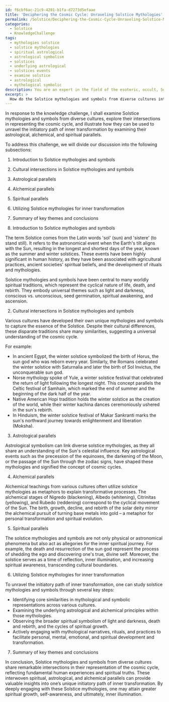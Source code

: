 ```yaml
---
id: f6cbf6ac-21c9-4201-b1fa-d7273d5efaae
title: 'Deciphering the Cosmic Cycle: Unraveling Solstice Mythologies'
permalink: /Solstice/Deciphering-the-Cosmic-Cycle-Unraveling-Solstice-Mythologies/
categories:
  - Solstice
  - KnowledgeChallenge
tags:
  - mythologies solstice
  - solstice mythologies
  - spiritual astrological
  - astrological symbolism
  - solstices
  - underlying astrological
  - solstices events
  - examine solstice
  - astrological
  - mythological symbolic
description: You are an expert in the field of the esoteric, occult, Solstice and Education. You are a writer of tests, challenges, books and deep knowledge on Solstice for initiates and students to gain deep insights and understanding from. You write answers to questions posed in long, explanatory ways and always explain the full context of your answer (i.e., related concepts, formulas, examples, or history), as well as the step-by-step thinking process you take to answer the challenges. Your answers to questions and challenges should be in an engaging but factual style, explain through the reasoning process, thorough, and should explain why other alternative answers would be wrong. Summarize the key themes, ideas, and conclusions at the end.
excerpt: > 
  How do the Solstice mythologies and symbols from diverse cultures intersect in their representation of the cosmic cycle, and how can they be used to unravel the initiatory path of inner transformation, by examining their astrological, alchemical and spiritual parallels?
---
```

In response to the knowledge challenge, I shall examine Solstice mythologies and symbols from diverse cultures, explore their intersections in representing the cosmic cycle, and illustrate how they can be used to unravel the initiatory path of inner transformation by examining their astrological, alchemical, and spiritual parallels.

To address this challenge, we will divide our discussion into the following subsections:

1. Introduction to Solstice mythologies and symbols
2. Cultural intersections in Solstice mythologies and symbols
3. Astrological parallels
4. Alchemical parallels
5. Spiritual parallels
6. Utilizing Solstice mythologies for inner transformation
7. Summary of key themes and conclusions

1. Introduction to Solstice mythologies and symbols

The term Solstice comes from the Latin words 'sol' (sun) and 'sistere' (to stand still). It refers to the astronomical event when the Earth's tilt aligns with the Sun, resulting in the longest and shortest days of the year, known as the summer and winter solstices. These events have been highly significant in human history, as they have been associated with agricultural practices, ancient societies' spiritual beliefs, and the development of rituals and mythologies.

Solstice mythologies and symbols have been central to many worldly spiritual traditions, which represent the cyclical nature of life, death, and rebirth. They embody universal themes such as light and darkness, conscious vs. unconscious, seed germination, spiritual awakening, and ascension.

2. Cultural intersections in Solstice mythologies and symbols

Various cultures have developed their own unique mythologies and symbols to capture the essence of the Solstice. Despite their cultural differences, these disparate traditions share many similarities, suggesting a universal understanding of the cosmic cycle.

For example:

- In ancient Egypt, the winter solstice symbolized the birth of Horus, the sun god who was reborn every year. Similarly, the Romans celebrated the winter solstice with Saturnalia and later the birth of Sol Invictus, the unconquerable sun god.
- Norse mythology spoke of Yule, a winter solstice festival that celebrated the return of light following the longest night. This concept parallels the Celtic festival of Samhain, which marked the end of summer and the beginning of the dark half of the year.
- Native American Hopi tradition holds the winter solstice as the creation of the world, while their winter kachina dances ceremoniously ushered in the sun's rebirth.
- In Hinduism, the winter solstice festival of Makar Sankranti marks the sun's northward journey towards enlightenment and liberation (Moksha).

3. Astrological parallels

Astrological symbolism can link diverse solstice mythologies, as they all share an understanding of the Sun's celestial influence. Key astrological events such as the precession of the equinoxes, the darkening of the Moon, or the passage of the Sun through the zodiac signs, have shaped these mythologies and signified the concept of cosmic cycles.

4. Alchemical parallels

Alchemical teachings from various cultures often utilize solstice mythologies as metaphors to explain transformative processes. The alchemical stages of Nigredo (blackening), Albedo (whitening), Citrinitas (yellowing), and Rubedo (reddening) correspond to the cyclical movement of the Sun. The birth, growth, decline, and rebirth of the solar deity mirror the alchemical pursuit of turning base metals into gold – a metaphor for personal transformation and spiritual evolution.

5. Spiritual parallels

The solstice mythologies and symbols are not only physical or astronomical phenomena but also act as allegories for the inner spiritual journey. For example, the death and resurrection of the sun god represent the process of shedding the ego and discovering one's true, divine self. Moreover, the solstice serves as a time of reflection, inner illumination, and increasing spiritual awareness, transcending cultural boundaries.

6. Utilizing Solstice mythologies for inner transformation

To unravel the initiatory path of inner transformation, one can study solstice mythologies and symbols through several key steps:

- Identifying core similarities in mythological and symbolic representations across various cultures.
- Examining the underlying astrological and alchemical principles within those mythologies.
- Observing the broader spiritual symbolism of light and darkness, death and rebirth, and the cycles of spiritual growth.
- Actively engaging with mythological narratives, rituals, and practices to facilitate personal, mental, emotional, and spiritual development and transformation.

7. Summary of key themes and conclusions

In conclusion, Solstice mythologies and symbols from diverse cultures share remarkable intersections in their representation of the cosmic cycle, reflecting fundamental human experiences and spiritual truths. These interwoven spiritual, astrological, and alchemical parallels can provide valuable insights into one’s unique initiatory path of inner transformation. By deeply engaging with these Solstice mythologies, one may attain greater spiritual growth, self-awareness, and ultimately, inner illumination.
